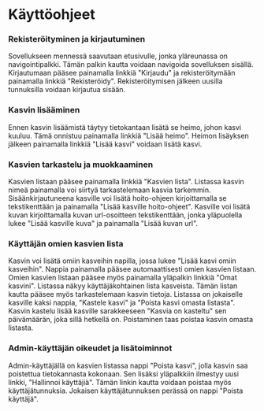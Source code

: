 # Käyttöohjeet

### Rekisteröityminen ja kirjautuminen

Sovellukseen mennessä saavutaan etusivulle, jonka yläreunassa on navigointipalkki. Tämän palkin
kautta voidaan navigoida sovelluksen sisällä. Kirjautumaan pääsee painamalla linkkiä "Kirjaudu" ja
rekisteröitymään painamalla linkkiä "Rekisteröidy". Rekisteröitymisen jälkeen uusilla tunnuksilla
voidaan kirjautua sisään. 

### Kasvin lisääminen

Ennen kasvin lisäämistä täytyy tietokantaan lisätä se heimo, johon kasvi
kuuluu. Tämä onnistuu painamalla linkkiä "Lisää heimo". Heimon lisäyksen jälkeen painamalla linkkiä
"Lisää kasvi" voidaan lisätä kasvi. 

### Kasvien tarkastelu ja muokkaaminen

Kasvien listaan pääsee painamalla linkkiä "Kasvien lista".
Listassa kasvin nimeä painamalla voi siirtyä tarkastelemaan kasvia tarkemmin. Sisäänkirjautuneena
kasville voi lisätä hoito-ohjeen kirjoittamalla se tekstikenttään ja painamalla "Lisää kasville hoito-ohjeet".
Kasville voi lisätä kuvan kirjoittamalla kuvan url-osoitteen tekstikenttään, jonka yläpuolella lukee 
"Lisää kasville kuva" ja painamalla "Lisää kuvan url". 

### Käyttäjän omien kasvien lista

Kasvin voi lisätä omiin kasveihin napilla, 
jossa lukee "Lisää kasvi omiin kasveihin". Nappia painamalla pääsee automaattisesti omien kasvien listaan.
Omien kasvien listaan pääsee myös painamalla yläpalkin linkkiä "Omat kasvini". Listassa näkyy
käyttäjäkohtainen lista kasveista. Tämän listan kautta pääsee myös tarkastelemaan kasvin tietoja.
Listassa on jokaiselle kasville kaksi nappia, "Kastele kasvi" ja "Poista kasvi omasta listasta".
Kasvin kastelu lisää kasville sarakkeeseen "Kasvia on kasteltu" sen päivämäärän, joka sillä
hetkellä on. Poistaminen taas poistaa kasvin omasta listasta. 

### Admin-käyttäjän oikeudet ja lisätoiminnot

Admin-käyttäjällä on kasvien listassa
nappi "Poista kasvi", jolla kasvin saa poistettua tietokannasta kokonaan. Sen lisäksi yläpalkkiin
ilmestyy uusi linkki, "Hallinnoi käyttäjiä". Tämän linkin kautta voidaan poistaa myös 
käyttäjätunnuksia. Jokaisen käyttäjätunnuksen perässä on nappi "Poista käyttäjä".
